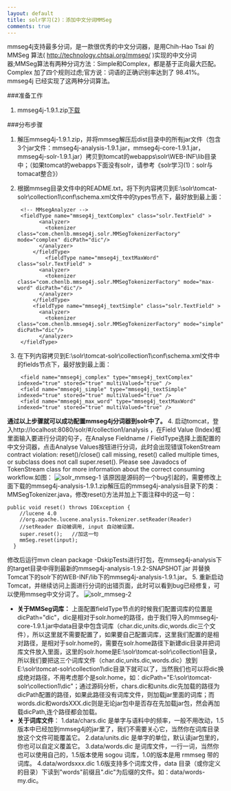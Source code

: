 ```yaml
---
layout: default
title: solr学习(2)：添加中文分词MMSeg
comments: true
---
```



 mmseg4j支持最多分词，是一款很优秀的中文分词器，是用Chih-Hao Tsai 的 MMSeg 算法( http://technology.chtsai.org/mmseg/ )实现的中文分词器;MMSeg算法有两种分词方法：Simple和Complex，都是基于正向最大匹配。Complex 加了四个规则过虑;官方说：词语的正确识别率达到了 98.41%。mmseg4j 已经实现了这两种分词算法。

###准备工作

1. mmseg4j-1.9.1.zip[下载](https://code.google.com/p/mmseg4j/downloads/list)

###分布步骤

1. 解压mmseg4j-1.9.1.zip，并将mmseg解压后dist目录中的所有jar文件（包含3个jar文件：mmseg4j-analysis-1.9.1.jar，mmseg4j-core-1.9.1.jar，mmseg4j-solr-1.9.1.jar）拷贝到tomcat的webapps\solr\WEB-INF\lib目录中；（如果tomcat的webapps下面没有solr，请参考《solr学习(1)：solr与tomacat整合》）
2. 根据mmseg目录文件中的README.txt，将下列内容拷贝到E:\solr\tomcat-solr\collection1\conf\schema.xml文件中的types节点下，最好放到最上面：

        <!-- MMsegAnalyzer -->
        <fieldType name="mmseg4j_textComplex" class="solr.TextField" >
              <analyzer>
                <tokenizer class="com.chenlb.mmseg4j.solr.MMSegTokenizerFactory" mode="complex" dicPath="dic"/>
              </analyzer>
            </fieldType>
    	        <fieldType name="mmseg4j_textMaxWord" class="solr.TextField" >
              <analyzer>
                <tokenizer class="com.chenlb.mmseg4j.solr.MMSegTokenizerFactory" mode="max-word" dicPath="dic"/>
              </analyzer>
            </fieldType>
	        <fieldType name="mmseg4j_textSimple" class="solr.TextField" >
              <analyzer>
                <tokenizer class="com.chenlb.mmseg4j.solr.MMSegTokenizerFactory" mode="simple" dicPath="dic"/>
              </analyzer>
        </fieldType>

3. 在下列内容拷贝到E:\solr\tomcat-solr\collection1\conf\schema.xml文件中的fields节点下，最好放到最上面：

        <field name="mmseg4j_complex" type="mmseg4j_textComplex" indexed="true" stored="true" multiValued="true" />
        <field name="mmseg4j_simple" type="mmseg4j_textSimple" indexed="true" stored="true" multiValued="true" />
        <field name="mmseg4j_max_word" type="mmseg4j_textMaxWord" indexed="true" stored="true" multiValued="true" /> 

**通过以上步骤就可以成功配置mmseg4j分词器到solr中了。**
4. 启动tomcat，登入http://localhost:8080/solr/#/collection1/analysis ，在Field Value (Index)框里面输入要进行分词的句子，在Analyse Fieldname / FieldType选择上面配置的中文分词器，点击Analyse Values按钮进行分词，此时会出现错误TokenStream contract violation: reset()/close() call missing, reset() called multiple times, or subclass does not call super.reset(). Please see Javadocs of TokenStream class for more information about the correct consuming workflow.如图：
![solr_mmseg-1](http://d.picphotos.baidu.com/album/s%3D1100%3Bq%3D90/sign=232c254a553d26972ad30c5c65cb898a/a71ea8d3fd1f413414ca1dfe211f95cad0c85eb4.jpg)
该原因是源码的一个bug引起的，需要修改上面下载的mmseg4j-analysis-1.9.1.zip解压后的mmseg4j-analysis目录下的类：MMSegTokenizer.java，修改reset()方法并加上下面注释中的这一句：
```
public void reset() throws IOException {
    //lucene 4.0
    //org.apache.lucene.analysis.Tokenizer.setReader(Reader)
    //setReader 自动被调用, input 自动被设置。
    super.reset();   //加这一句
    mmSeg.reset(input);
  }
```
修改后运行mvn clean package -DskipTests进行打包，在mmseg4j-analysis下的target目录中得到最新的mmseg4j-analysis-1.9.2-SNAPSHOT.jar 并替换Tomcat下的solr下的WEB-INF/lib下的mmseg4j-analysis-1.9.1.jar。
5. 重新启动Tomcat，并继续访问上面进行分词的出错页面，此时可以看到bug已经修复，可以使用mmseg中文分词了。
![solr_mmseg-2](http://a.picphotos.baidu.com/album/s%3D1100%3Bq%3D90/sign=e9760c8fbc0e7bec27da07e01f1e8249/42a98226cffc1e175af594b14e90f603728de9ec.jpg)

* **关于MMSeg词库：**
上面配置fieldType节点的时候我们配置词库的位置是dicPath="dic"，dic是相对于solr.home的路径，由于我们导入的mmseg4j-core-1.9.1.jar中data目录中包含词库（char.dic,units.dic,words.dic三个文件），所以这里就不需要配置了，如果要自己配置词库，这里我们配置的是相对路径，是相对于solr.home的，需要在solr.home路径下新建dic目录并把词库文件放入里面，这里的solr.home是E:\solr\tomcat-solr\collection1目录，所以我们要把这三个词库文件（char.dic,units.dic,words.dic）放到E:\solr\tomcat-solr\collection1\dic目录下就可以了，当然我们也可以将dic换成绝对路径，不用考虑那个是solr.home，如：dicPath="E:\solr\tomcat-solr\collection1\dic"；通过源码分析，chars.dic和units.dic先加载的路径为dicPath配置的路径，如果此路径没有词库文件，则加载jar里面的词库；而words.dic和wordsXXX.dic则是无论jar包中是否存在先加载jar包，然会再加载dicPath,连个路径都会加载。
* **关于词库文件**：
1.data/chars.dic 是单字与语料中的频率，一般不用改动，1.5版本中已经加到mmseg4j的jar里了，我们不需要关心它，当然你在词库目录放这个文件可能覆盖它。
2.data/units.dic 是单字的单位，默认读jar包里的，你也可以自定义覆盖它。
3.data/words.dic 是词库文件，一行一词，当然你也可以使用自己的，1.5版本使用 sogou 词库，1.0的版本是用 rmmseg 带的词库。
4.data/wordsxxx.dic 1.6版支持多个词库文件，data 目录（或你定义的目录）下读到"words"前缀且".dic"为后缀的文件。如：data/words-my.dic。
